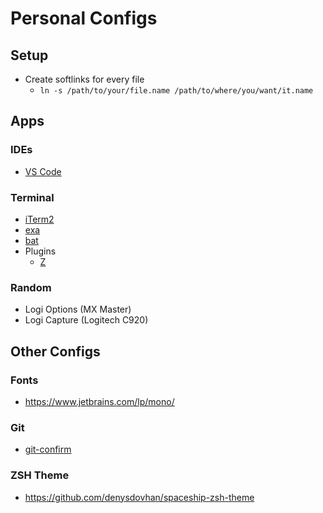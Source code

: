 # Personal Configs

## Setup

- Create softlinks for every file
  - `ln -s /path/to/your/file.name /path/to/where/you/want/it.name`

## Apps

### IDEs

- [VS Code](https://code.visualstudio.com/)

### Terminal

- [iTerm2](https://www.iterm2.com/)
- [exa](https://github.com/ogham/exa)
- [bat](https://github.com/sharkdp/bat)
- Plugins
  - [Z](https://github.com/robbyrussell/oh-my-zsh/tree/master/plugins/z)

### Random

- Logi Options (MX Master)
- Logi Capture (Logitech C920)

## Other Configs

### Fonts

- https://www.jetbrains.com/lp/mono/

### Git

- [git-confirm](https://github.com/pimterry/git-confirm)

### ZSH Theme

- https://github.com/denysdovhan/spaceship-zsh-theme
